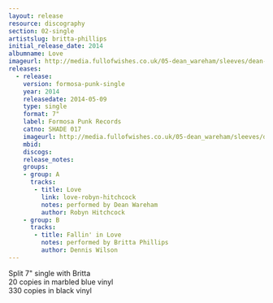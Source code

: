 ```yaml
---
layout: release
resource: discography
section: 02-single
artistslug: britta-phillips
initial_release_date: 2014
albumname: Love
imageurl: http://media.fullofwishes.co.uk/05-dean_wareham/sleeves/dean-wareham-love-formosa-punk.jpg
releases:
  - release: 
    version: formosa-punk-single
    year: 2014
    releasedate: 2014-05-09
    type: single
    format: 7"
    label: Formosa Punk Records
    catno: SHADE 017
    imageurl: http://media.fullofwishes.co.uk/05-dean_wareham/sleeves/dean-wareham-love-formosa-punk.jpg
    mbid: 
    discogs: 
    release_notes:
    groups:
    - group: A
      tracks:
       - title: Love
         link: love-robyn-hitchcock
         notes: performed by Dean Wareham
         author: Robyn Hitchcock
    - group: B
      tracks:
       - title: Fallin' in Love
         notes: performed by Britta Phillips
         author: Dennis Wilson
---
```

Split 7" single with Britta  
20 copies in marbled blue vinyl  
330 copies in black vinyl